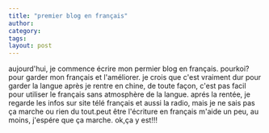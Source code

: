 ```yaml
---
title: "premier blog en français"
author:
category: 
tags: 
layout: post
---
```

aujourd'hui, je commence écrire mon permier blog en français.
pourkoi? pour garder mon français et l'améliorer. je crois que c'est vraiment dur pour garder la langue après je rentre en chine, de toute façon, c'est pas facil pour utiliser le français sans  atmosphère de la langue.
aprés la rentée, je regarde les infos sur site télé français et aussi la radio, mais je ne sais pas ça marche ou rien du tout.peut être l'écriture en français m'aide un peu, au moins, j'espére que ça marche.
ok,ça y est!!!


